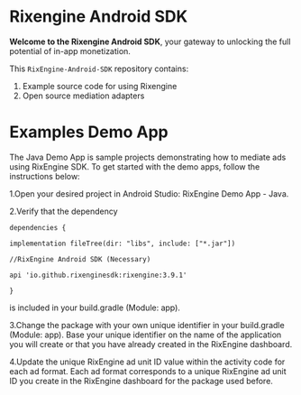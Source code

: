 # Rixengine Android SDK

**Welcome to the Rixengine Android SDK**, your gateway to unlocking the full potential of in-app monetization.

This `RixEngine-Android-SDK` repository contains:

1. Example source code for using Rixengine
2. Open source mediation adapters

# Examples Demo App
The Java Demo App is sample projects demonstrating how to mediate ads using 
RixEngine SDK. To get started with the demo apps, follow the instructions below:

1.Open your desired project in Android Studio: RixEngine Demo App - Java.

2.Verify that the dependency 

    dependencies {

    implementation fileTree(dir: "libs", include: ["*.jar"])
    
    //RixEngine Android SDK (Necessary)
    
    api 'io.github.rixenginesdk:rixengine:3.9.1'
    
    }

is included in your build.gradle (Module: app).

3.Change the package with your own unique identifier in your build.gradle (Module: app).
Base your unique identifier on the name of the application you will create or that you
have already created in the RixEngine dashboard.

4.Update the unique RixEngine ad unit ID value within the activity code for each ad format.
Each ad format corresponds to a unique RixEngine ad unit ID you create in the RixEngine 
dashboard for the package used before.
